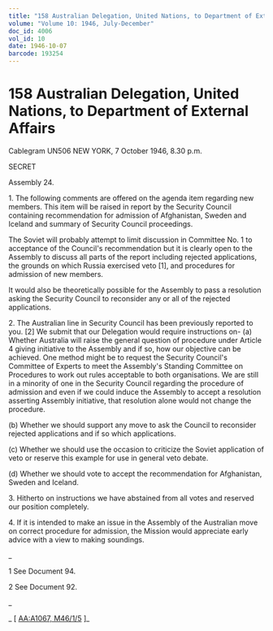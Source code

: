 ```yaml
---
title: "158 Australian Delegation, United Nations, to Department of External Affairs"
volume: "Volume 10: 1946, July-December"
doc_id: 4006
vol_id: 10
date: 1946-10-07
barcode: 193254
---
```


# 158 Australian Delegation, United Nations, to Department of External Affairs

Cablegram UN506 NEW YORK, 7 October 1946, 8.30 p.m.

SECRET

Assembly 24.

1\. The following comments are offered on the agenda item regarding new members. This item will be raised in report by the Security Council containing recommendation for admission of Afghanistan, Sweden and Iceland and summary of Security Council proceedings.

The Soviet will probably attempt to limit discussion in Committee No. 1 to acceptance of the Council's recommendation but it is clearly open to the Assembly to discuss all parts of the report including rejected applications, the grounds on which Russia exercised veto [1], and procedures for admission of new members.

It would also be theoretically possible for the Assembly to pass a resolution asking the Security Council to reconsider any or all of the rejected applications.

2\. The Australian line in Security Council has been previously reported to you. [2] We submit that our Delegation would require instructions on- (a) Whether Australia will raise the general question of procedure under Article 4 giving initiative to the Assembly and if so, how our objective can be achieved. One method might be to request the Security Council's Committee of Experts to meet the Assembly's Standing Committee on Procedures to work out rules acceptable to both organisations. We are still in a minority of one in the Security Council regarding the procedure of admission and even if we could induce the Assembly to accept a resolution asserting Assembly initiative, that resolution alone would not change the procedure.

(b) Whether we should support any move to ask the Council to reconsider rejected applications and if so which applications.

(c) Whether we should use the occasion to criticize the Soviet application of veto or reserve this example for use in general veto debate.

(d) Whether we should vote to accept the recommendation for Afghanistan, Sweden and Iceland.

3\. Hitherto on instructions we have abstained from all votes and reserved our position completely.

4\. If it is intended to make an issue in the Assembly of the Australian move on correct procedure for admission, the Mission would appreciate early advice with a view to making soundings.

_

1 See Document 94.

2 See Document 92.

_

_ [ [AA:A1067, M46/1/5](http://www.naa.gov.au/cgi-bin/Search?O=I&Number=193254) ]_
